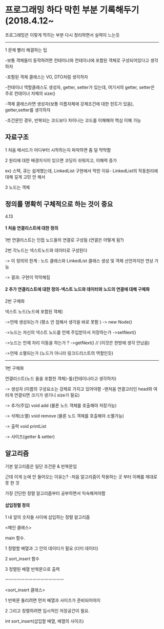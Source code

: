 # 프로그래밍 하다 막힌 부분 기록해두기 (2018.4.12~


프로그래밍은 이렇게 막히는 부분 다시 정리하면서 실력이 느는듯



*****

1 문제 빨리 해결하는 팁

-보통 객체들이 동작하려면 컨테이너와 컨테이너에 포함된 객체로 구성되어있다고 생각하자

-포함된 객체 클래스는 VO, DTO처럼 생각하자

-컨테이너 역할클래스도 생성자, getter, setter가 있는데, 여기서의 getter, setter은 주로 컨테이너 자체의 size()

-객체 클래스라면 생성자(보통 이름자체에 강제조건에 대한 힌트가 있음), getter,setter를 생각하자

-조건문인 경우, 반복되는 코드보다 차이나는 코드를 이해해야 핵심 이해 가능



<h2>자료구조</h2>

1 처음 메서드가 어디부터 시작하는지 파악하면 좀 덜 막막함

2 원리에 대한 배경지식이 있으면 코딩이 쉬워지고, 이해력 증가

ex) 스택, 큐는 쉽게했는데, LinkedList 구현에서 막힌 이유- LinkedList의 작동원리에 대해 깊게 고민 안 해서

3 노드는 객체 


<h2>정의를 명확히 구체적으로 하는 것이 중요</h2>

4.13 

<h4>1 처음 연결리스트에 대한 정의</h4>

1번 연결리스트는 인접 노드들의 연결로 구성됨 (연결은 어떻게 됨?)

2번 각노드는 넥스트노드와 데이터로 구성된다

-> 이 정의의 한계 : 노드 클래스와 LinkedList 클래스 생성 및 객체 선언까지만 연상 가능

-> 결과: 구현이 막막해짐



<h4>2 추가 연결리스트에 대한 정의-넥스트 노드와 데이터와 노드의 연결에 대해 구체화</h4>

2번 구체화

넥스트 노드(노드에 포함된 객체)

->언제 생성되는가 (평소 안 접해서 생각을 바로 못함 ) -> new Node()

->노드는 자신의 넥스트 노드를 언제 주입받아서 저장하는가 ->setNext()

->노드는 언제 자리 이동을 하는가 ? ->getNext() // (이것은 한방에 생각 안났음)

->언제 소멸되는가 (노드가 아니라 링크드리스트의 역할인듯)

<hr>

1번 구체화

연결리스트(노드 들을 포함한 객체)-틀(컨테이너라고 생각하자)

-> 생성자 (이름의 구성요소는 강제로 가지고 있어야함 -맨처음 연결고리인 head와 여러개 연결되면 크기가 생기니 size가 필요)

-> 추가(주입) void add (물론 노드 객체를 호출해야 저장가능)

-> 삭제(소멸) void remove (물론 노드 객체를 호출해야 소멸가능)

-> 출력 void printList

-> 사이즈(getter & setter)

<h2> 알고리즘 </h2>

기본 알고리즘은 일단 조건문 & 반복문임

근데 이게 눈에 안 들어오는 이유는? -처음 알고리즘이 작용하는 곳 부터 이해를 제대로 못 한 것

가장 간단한 정렬 알고리즘부터 공부하면서 익숙해져야함


<h4> 삽입정렬 정의</h4>

1 내 앞의 숫자들 사이에 삽입하는 정렬 알고리즘


<메인 클래스>

main 함수.

1 정렬할 배열과 그 안의 데이터가 필요 (더미 데이터)

2 sort_insert 함수

3 정렬된 배열 반복문으로 출력

ㅡㅡㅡㅡㅡㅡㅡㅡㅡㅡㅡㅡㅡㅡㅡ

<sort_insert 클래스>

1 반복문 돌리려면 먼저 배열과 사이즈가 준비되어야지

2 그리고 정렬하려면 임시적인 저장공간이 필요.

int sort_insert(삽입할 배열, 배열의 사이즈)



